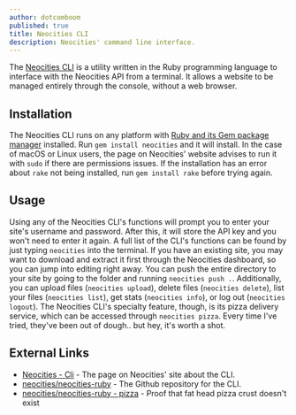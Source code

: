 ```yaml
---
author: dotcomboom
published: true
title: Neocities CLI
description: Neocities' command line interface.
---
```


The [Neocities CLI](https://neocities.org/cli) is a utility written in the Ruby programming language to interface with the Neocities API from a terminal. It allows a website to be managed entirely through the console, without a web browser.

## Installation
The Neocities CLI runs on any platform with [Ruby and its Gem package manager](https://www.ruby-lang.org/en/downloads/) installed. Run `gem install neocities` and it will install. 
In the case of macOS or Linux users, the page on Neocities' website advises to run it with `sudo` if there are permissions issues. If the installation has an error about `rake` not being installed, run `gem install rake` before trying again.

## Usage
Using any of the Neocities CLI's functions will prompt you to enter your site's username and password. After this, it will store the API key and you won't need to enter it again.
A full list of the CLI's functions can be found by just typing `neocities` into the terminal.
If you have an existing site, you may want to download and extract it first through the Neocities dashboard, so you can jump into editing right away.
You can push the entire directory to your site by going to the folder and running `neocities push .`.
Additionally, you can upload files (`neocities upload`), delete files (`neocities delete`), list your files (`neocities list`), get stats (`neocities info`), or log out (`neocities logout`).
The Neocities CLI's specialty feature, though, is its pizza delivery service, which can be accessed through `neocities pizza`. Every time I've tried, they've been out of dough.. but hey, it's worth a shot.

## External Links
- [Neocities - Cli](https://neocities.org/cli) - The page on Neocities' site about the CLI.
- [neocities/neocities-ruby](https://github.com/neocities/neocities-ruby) - The Github repository for the CLI.
- [neocities/neocities-ruby - pizza](https://github.com/neocities/neocities-ruby/search?q=pizza&unscoped_q=pizza) - Proof that fat head pizza crust doesn't exist
